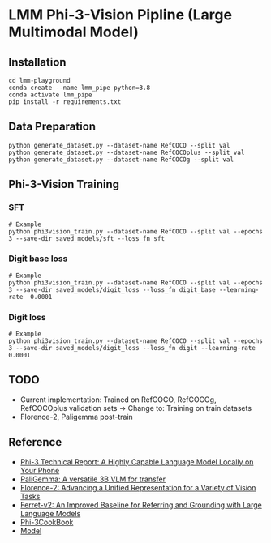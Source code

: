 # LMM Phi-3-Vision Pipline (Large Multimodal Model)

## Installation

```
cd lmm-playground
conda create --name lmm_pipe python=3.8
conda activate lmm_pipe
pip install -r requirements.txt
```

## Data Preparation
```
python generate_dataset.py --dataset-name RefCOCO --split val
python generate_dataset.py --dataset-name RefCOCOplus --split val
python generate_dataset.py --dataset-name RefCOCOg --split val
```

## Phi-3-Vision Training

### SFT
```
# Example
python phi3vision_train.py --dataset-name RefCOCO --split val --epochs 3 --save-dir saved_models/sft --loss_fn sft
```

### Digit base loss
```
# Example
python phi3vision_train.py --dataset-name RefCOCO --split val --epochs 3 --save-dir saved_models/digit_loss --loss_fn digit_base --learning-rate  0.0001
```

### Digit loss
```
# Example
python phi3vision_train.py --dataset-name RefCOCO --split val --epochs 3 --save-dir saved_models/digit_loss --loss_fn digit --learning-rate  0.0001
```

## TODO
* Current implementation: Trained on RefCOCO, RefCOCOg, RefCOCOplus validation sets -> Change to: Training on train datasets
* Florence-2, Paligemma post-train

## Reference
* [Phi-3 Technical Report: A Highly Capable Language Model Locally on Your Phone](https://arxiv.org/abs/2404.14219)
* [PaliGemma: A versatile 3B VLM for transfer](https://arxiv.org/abs/2407.07726)
* [Florence-2: Advancing a Unified Representation for a Variety of Vision Tasks](https://arxiv.org/abs/2311.06242)
* [Ferret-v2: An Improved Baseline for Referring and Grounding with Large Language Models](https://arxiv.org/abs/2404.07973)
* [Phi-3CookBook](https://github.com/microsoft/Phi-3CookBook/tree/main/code/04.Finetuning)
* [Model](https://huggingface.co/llava-hf/llama3-llava-next-8b-hf)
